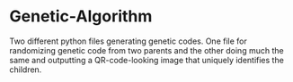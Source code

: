# Genetic-Algorithm
Two different python files generating genetic codes. One file for randomizing genetic code from two parents and the other doing much the same and outputting a QR-code-looking image that uniquely identifies the children. 
